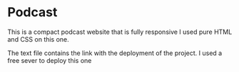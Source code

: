 # Podcast
This is a compact podcast website that is fully responsive
I used pure HTML and CSS on this one.

The text file contains the link with the deployment of the project. I used a free sever to deploy this one
